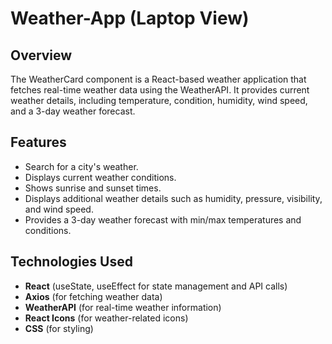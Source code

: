 # Weather-App (Laptop View)

## Overview

The WeatherCard component is a React-based weather application that fetches real-time weather data using the WeatherAPI. It provides current weather details, including temperature, condition, humidity, wind speed, and a 3-day weather forecast.

## Features

- Search for a city's weather.
- Displays current weather conditions.
- Shows sunrise and sunset times.
- Displays additional weather details such as humidity, pressure, visibility, and wind speed.
- Provides a 3-day weather forecast with min/max temperatures and conditions.

## Technologies Used

- **React** (useState, useEffect for state management and API calls)
- **Axios** (for fetching weather data)
- **WeatherAPI** (for real-time weather information)
- **React Icons** (for weather-related icons)
- **CSS** (for styling)

